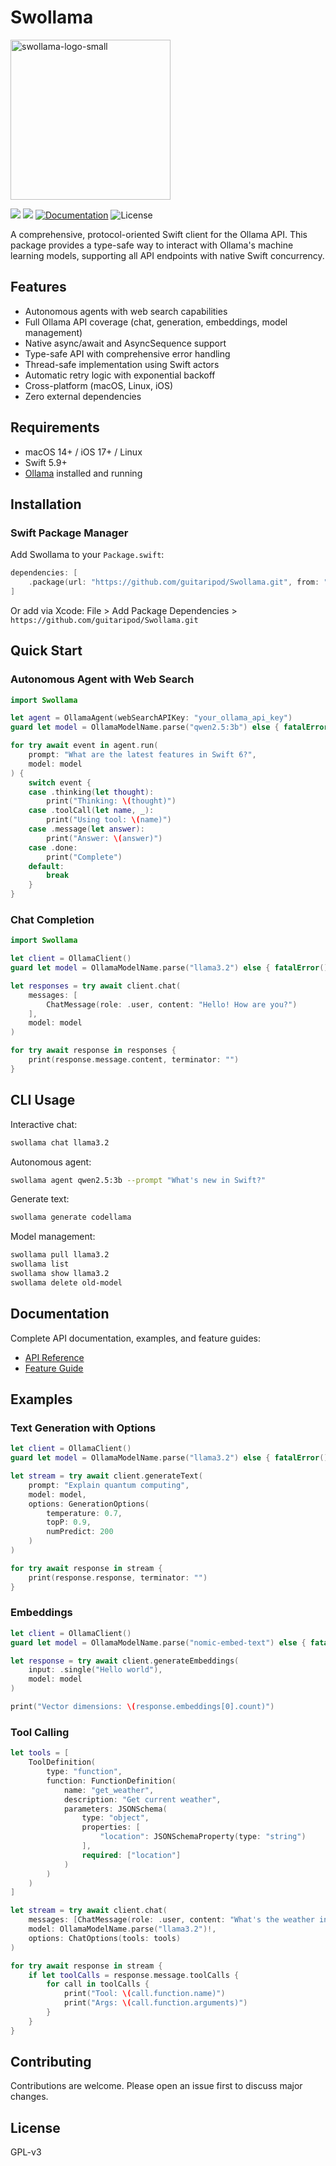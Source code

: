 # Swollama

<img src="https://github.com/user-attachments/assets/bcad3675-5c0f-47aa-b4d2-ff2ebec54437" alt="swollama-logo-small" width="256" height="256" />

[![](https://img.shields.io/endpoint?url=https%3A%2F%2Fswiftpackageindex.com%2Fapi%2Fpackages%2Fguitaripod%2FSwollama%2Fbadge%3Ftype%3Dplatforms)](https://swiftpackageindex.com/guitaripod/Swollama)
[![](https://img.shields.io/endpoint?url=https%3A%2F%2Fswiftpackageindex.com%2Fapi%2Fpackages%2Fguitaripod%2FSwollama%2Fbadge%3Ftype%3Dswift-versions)](https://swiftpackageindex.com/guitaripod/Swollama)
[![Documentation](https://img.shields.io/badge/Documentation-DocC-blue)](https://guitaripod.github.io/Swollama/documentation/swollama/)
![License](https://img.shields.io/badge/License-GPL--v3-blue)

A comprehensive, protocol-oriented Swift client for the Ollama API. This package provides a type-safe way to interact with Ollama's machine learning models, supporting all API endpoints with native Swift concurrency.

## Features

- Autonomous agents with web search capabilities
- Full Ollama API coverage (chat, generation, embeddings, model management)
- Native async/await and AsyncSequence support
- Type-safe API with comprehensive error handling
- Thread-safe implementation using Swift actors
- Automatic retry logic with exponential backoff
- Cross-platform (macOS, Linux, iOS)
- Zero external dependencies

## Requirements

- macOS 14+ / iOS 17+ / Linux
- Swift 5.9+
- [Ollama](https://ollama.ai) installed and running

## Installation

### Swift Package Manager

Add Swollama to your `Package.swift`:

```swift
dependencies: [
    .package(url: "https://github.com/guitaripod/Swollama.git", from: "1.0.0")
]
```

Or add via Xcode: File > Add Package Dependencies > `https://github.com/guitaripod/Swollama.git`

## Quick Start

### Autonomous Agent with Web Search

```swift
import Swollama

let agent = OllamaAgent(webSearchAPIKey: "your_ollama_api_key")
guard let model = OllamaModelName.parse("qwen2.5:3b") else { fatalError() }

for try await event in agent.run(
    prompt: "What are the latest features in Swift 6?",
    model: model
) {
    switch event {
    case .thinking(let thought):
        print("Thinking: \(thought)")
    case .toolCall(let name, _):
        print("Using tool: \(name)")
    case .message(let answer):
        print("Answer: \(answer)")
    case .done:
        print("Complete")
    default:
        break
    }
}
```

### Chat Completion

```swift
import Swollama

let client = OllamaClient()
guard let model = OllamaModelName.parse("llama3.2") else { fatalError() }

let responses = try await client.chat(
    messages: [
        ChatMessage(role: .user, content: "Hello! How are you?")
    ],
    model: model
)

for try await response in responses {
    print(response.message.content, terminator: "")
}
```

## CLI Usage

Interactive chat:
```bash
swollama chat llama3.2
```

Autonomous agent:
```bash
swollama agent qwen2.5:3b --prompt "What's new in Swift?"
```

Generate text:
```bash
swollama generate codellama
```

Model management:
```bash
swollama pull llama3.2
swollama list
swollama show llama3.2
swollama delete old-model
```

## Documentation

Complete API documentation, examples, and feature guides:
- [API Reference](https://guitaripod.github.io/Swollama/documentation/swollama/)
- [Feature Guide](FEATURES.md)

## Examples

### Text Generation with Options

```swift
let client = OllamaClient()
guard let model = OllamaModelName.parse("llama3.2") else { fatalError() }

let stream = try await client.generateText(
    prompt: "Explain quantum computing",
    model: model,
    options: GenerationOptions(
        temperature: 0.7,
        topP: 0.9,
        numPredict: 200
    )
)

for try await response in stream {
    print(response.response, terminator: "")
}
```

### Embeddings

```swift
let client = OllamaClient()
guard let model = OllamaModelName.parse("nomic-embed-text") else { fatalError() }

let response = try await client.generateEmbeddings(
    input: .single("Hello world"),
    model: model
)

print("Vector dimensions: \(response.embeddings[0].count)")
```

### Tool Calling

```swift
let tools = [
    ToolDefinition(
        type: "function",
        function: FunctionDefinition(
            name: "get_weather",
            description: "Get current weather",
            parameters: JSONSchema(
                type: "object",
                properties: [
                    "location": JSONSchemaProperty(type: "string")
                ],
                required: ["location"]
            )
        )
    )
]

let stream = try await client.chat(
    messages: [ChatMessage(role: .user, content: "What's the weather in Paris?")],
    model: OllamaModelName.parse("llama3.2")!,
    options: ChatOptions(tools: tools)
)

for try await response in stream {
    if let toolCalls = response.message.toolCalls {
        for call in toolCalls {
            print("Tool: \(call.function.name)")
            print("Args: \(call.function.arguments)")
        }
    }
}
```

## Contributing

Contributions are welcome. Please open an issue first to discuss major changes.

## License

GPL-v3
